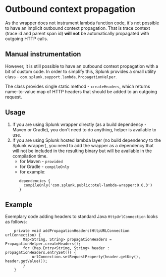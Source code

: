 # Outbound context propagation

As the wrapper does not instrument lambda function code, it's not possible to have an implicit outbound context propagation. That is trace context (trace id and parent span id) **will not** be automatically propagated with outgoing HTTP calls. 

## Manual instrumentation

However, it is still possible to have an outbound context propagation with a bit of custom code.  In order to simplify this, Splunk provides a small utility class - `com.splunk.support.lambda.PropagationHelper`.

The class provides single static method - `createHeaders`, which returns name-to-value map of HTTP headers that should be added to an outgoing request. 

## Usage

1. If you are using Splunk wrapper directly (as a build dependency - Maven or Gradle), you don't need to do anything, helper is available to use.
2. If you are using Splunk hosted lambda layer (no build dependency to the Splunk wrapper), you need to add the wrapper as a dependency that will not be included in the resulting binary but will be available in the compilation time.
   - for Maven - `provided`
   - for Gradle - `compileOnly`
   - for example:
   ```
      dependencies {
        compileOnly('com.splunk.public:otel-lambda-wrapper:0.0.3')
      }
   ```

## Example

Exemplary code adding headers to standard Java `HttpUrlConnection` looks as follows:

```
    private void addPropagationHeaders(HttpURLConnection urlConnection) {
        Map<String, String> propagationHeaders = PropagationHelper.createHeaders();
        for (Map.Entry<String, String> header : propagationHeaders.entrySet()) {
            urlConnection.setRequestProperty(header.getKey(), header.getValue());
        }
    }
```
